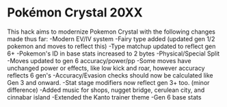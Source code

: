 # Pokémon Crystal 20XX

This hack aims to modernize Pokemon Crystal with the following changes made thus far:
-Modern EV/IV system
-Fairy type added (updated gen 1/2 pokemon and moves to reflect this)
-Type matchup updated to reflect gen 6+
-Pokemon's ID in base stats increased to 2 bytes
-Physical/Special Split
-Moves updated to gen 6 accuracy/power/pp
-Some moves have unchanged power or effects, like low kick and roar, however accuracy reflects 6 gen's
-Accuracy/Evasion checks should now be calculated like Gen 3 and onward.
-Stat stage modifiers now reflect gen 3+ too. (minor difference)
-Added music for shops, nugget bridge, cerulean city, and cinnabar island
-Extended the Kanto trainer theme
-Gen 6 base stats
